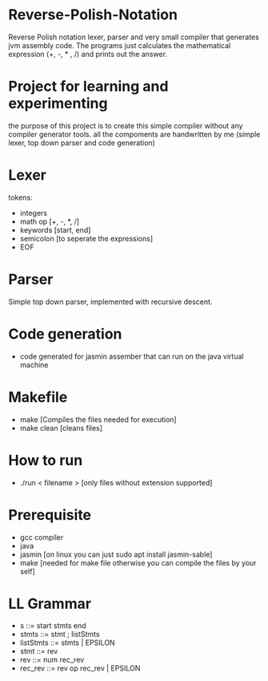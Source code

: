 # Reverse-Polish-Notation
  Reverse Polish notation lexer, parser and very small compiler that generates jvm assembly code.
  The programs just calculates the mathematical expression (+, -, * , /) and prints out the answer.

# Project for learning and experimenting
  the purpose of this project is to create this simple compiler without any compiler generator tools.
  all the compoments are handwritten by me (simple lexer, top down parser and code generation)

# Lexer
  tokens:
  * integers 
  * math op [+, -, *, /]
  * keywords [start, end]
  * semicolon [to seperate the expressions]
  * EOF

# Parser
  Simple top down parser, implemented with recursive descent.

# Code generation
  * code generated for jasmin assember that can run on the java virtual machine

# Makefile
  * make [Compiles the files needed for execution]
  * make clean [cleans files]
  
# How to run
  * ./run < filename > [only files without extension supported]

# Prerequisite
  * gcc compiler
  * java
  * jasmin [on linux you can just sudo apt install jasmin-sable]
  * make [needed for make file otherwise you can compile the files by your self]

# LL Grammar
  * s ::= start stmts end
  * stmts ::= stmt  ;  listStmts
  * listStmts ::=  stmts  | EPSILON
  * stmt ::= rev
  * rev ::= num rec_rev
  * rec_rev ::= rev op rec_rev | EPSILON
